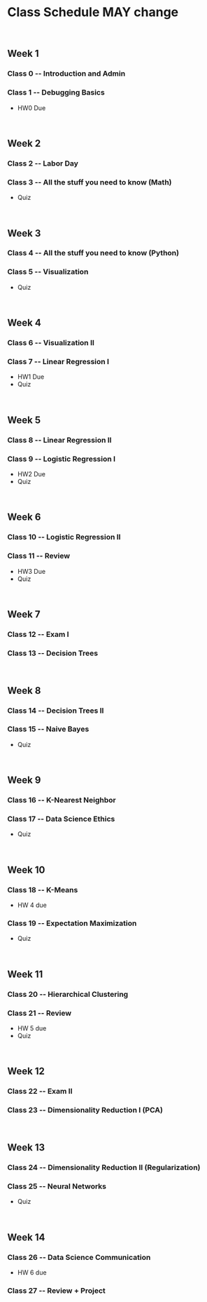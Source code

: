 # Class Schedule MAY change

</br>

## Week 1
### Class 0 -- Introduction and Admin
### Class 1 -- Debugging Basics
* HW0 Due

</br>

## Week 2
### Class 2 -- Labor Day
### Class 3 -- All the stuff you need to know (Math)
* Quiz

</br>

## Week 3
### Class 4 -- All the stuff you need to know (Python)
### Class 5 -- Visualization
* Quiz

</br>

## Week 4
### Class 6 -- Visualization II
### Class 7 -- Linear Regression I
* HW1 Due
* Quiz

</br>

## Week 5
### Class 8 -- Linear Regression II
### Class 9 -- Logistic Regression I
* HW2 Due
* Quiz

</br>

## Week 6
### Class 10 -- Logistic Regression II
### Class 11 -- Review
* HW3 Due
* Quiz

</br>

## Week 7
### Class 12 -- Exam I
### Class 13 -- Decision Trees

</br>

## Week 8
### Class 14 -- Decision Trees II
### Class 15 -- Naive Bayes
* Quiz

</br>

## Week 9
### Class 16 -- K-Nearest Neighbor
### Class 17 -- Data Science Ethics
* Quiz

</br>

## Week 10
### Class 18 -- K-Means
* HW 4 due
### Class 19 -- Expectation Maximization
* Quiz

</br>

## Week 11
### Class 20 -- Hierarchical Clustering
### Class 21 -- Review
* HW 5 due
* Quiz

</br>

## Week 12
### Class 22 -- Exam II
### Class 23 -- Dimensionality Reduction I (PCA)

</br>

## Week 13
### Class 24 -- Dimensionality Reduction II (Regularization)
### Class 25 -- Neural Networks
* Quiz

</br>

## Week 14
### Class 26 -- Data Science Communication
* HW 6 due
### Class 27 -- Review + Project
